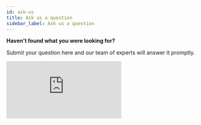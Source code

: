 ```yaml
---
id: ask-us
title: Ask us a question
sidebar_label: Ask us a question
---
```

**Haven’t found what you were looking for?**

Submit your question here and our team of experts will answer it promptly.

<iframe width={960} height={768} src="https://demo.qrvey.com/q/aZ83K?iframe=true?" frameBorder="0" allowFullScreen={true} />
